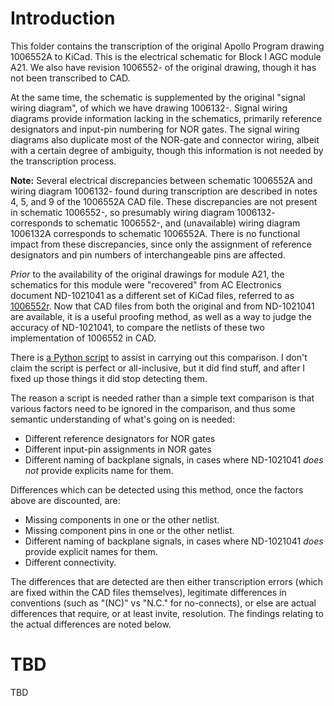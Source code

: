 # Introduction

This folder contains the transcription of the original Apollo Program drawing 1006552A to KiCad.  This is the electrical schematic for Block I AGC module A21.  We also have revision 1006552- of the original drawing, though it has not been transcribed to CAD.  

At the same time, the schematic is supplemented by the original "signal wiring diagram", of which we have drawing 1006132-.  Signal wiring diagrams provide information lacking in the schematics, primarily reference designators and input-pin numbering for NOR gates.  The signal wiring diagrams also duplicate most of the NOR-gate and connector wiring, albeit with a certain degree of ambiguity, though this information is not needed by the transcription process.  

__Note:__ Several electrical discrepancies between schematic 1006552A and wiring diagram 1006132- found during transcription are described in notes 4, 5, and 9 of the 1006552A CAD file.  These discrepancies are not present in schematic 1006552-, so presumably wiring diagram 1006132- corresponds to schematic 1006552-, and (unavailable) wiring diagram 1006132A corresponds to schematic 1006552A.  There is no functional impact from these discrepancies, since only the assignment of reference designators and pin numbers of interchangeable pins are affected.

_Prior_ to the availability of the original drawings for module A21, the schematics for this module were "recovered" from AC Electronics document ND-1021041 as a different set of KiCad files, referred to as [1006552r](https://github.com/virtualagc/virtualagc/edit/schematics/Schematics/1006552r).  Now that CAD files from both the original and from ND-1021041 are available, it is a useful proofing method, as well as a way to judge the accuracy of ND-1021041, to compare the netlists of these two implementation of 1006552 in CAD.  

There is [a Python script](https://github.com/virtualagc/virtualagc/edit/schematics/Scripts/netlistCompare.py) to assist in carrying out this comparison.  I don't claim the script is perfect or all-inclusive, but it did find stuff, and after I fixed up those things it did stop detecting them.

The reason a script is needed rather than a simple text comparison is that various factors need to be ignored in the comparison, and thus some semantic understanding of what's going on is needed:

* Different reference designators for NOR gates
* Different input-pin assignments in NOR gates
* Different naming of backplane signals, in cases where ND-1021041 _does not_ provide explicits name for them.

Differences which can be detected using this method, once the factors above are discounted, are:

* Missing components in one or the other netlist.
* Missing component pins in one or the other netlist.
* Different naming of backplane signals, in cases where ND-1021041 _does_ provide explicit names for them.
* Different connectivity.

The differences that are detected are then either transcription errors (which are fixed within the CAD files themselves), legitimate differences in conventions (such as "(NC)" vs "N.C." for no-connects), or else are actual differences that require, or at least invite, resolution.  The findings relating to the actual differences are noted below.

# TBD

TBD
